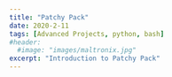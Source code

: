 ```yaml
---
title: "Patchy Pack"
date: 2020-2-11
tags: [Advanced Projects, python, bash]
#header:
  #image: "images/maltronix.jpg"
excerpt: "Introduction to Patchy Pack"
---
```

